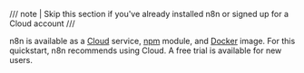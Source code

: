/// note | Skip this section if you've already installed n8n or signed up for a Cloud account
///

n8n is available as a [Cloud](/choose-n8n/cloud/) service, [npm](/hosting/installation/npm/) module, and [Docker](/hosting/installation/docker/) image. For this quickstart, n8n recommends using Cloud. A free trial is available for new users.
